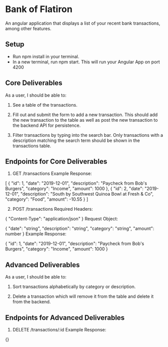 # Bank of Flatiron
An angular application that displays a list of your recent bank transactions, among other features.

## Setup

- Run npm install in your terminal.
- In a new terminal, run npm start. This will run your Angular App on port 4200

## Core Deliverables

As a user, I should be able to:

1. See a table of the transactions.

2. Fill out and submit the form to add a new transaction. This should add the new transaction to the table as well as post the new transaction to the backend API for persistence.

3. Filter transactions by typing into the search bar. Only transactions with a description matching the search term should be shown in the transactions table.


## Endpoints for Core Deliverables

1. GET /transactions
Example Response:

[
  {
    "id": 1,
    "date": "2019-12-01",
    "description": "Paycheck from Bob's Burgers",
    "category": "Income",
    "amount": 1000
  },
  {
    "id": 2,
    "date": "2019-12-01",
    "description": "South by Southwest Quinoa Bowl at Fresh & Co",
    "category": "Food",
    "amount": -10.55
  }
]


2. POST /transactions
Required Headers:

{
  "Content-Type": "application/json"
}
Request Object:

{
  "date": "string",
  "description": "string",
  "category": "string",
  "amount": number
}
Example Response:

{
  "id": 1,
  "date": "2019-12-01",
  "description": "Paycheck from Bob's Burgers",
  "category": "Income",
  "amount": 1000
}

## Advanced Deliverables

As a user, I should be able to:

1. Sort transactions alphabetically by category or description.

2. Delete a transaction which will remove it from the table and delete it from the backend.

## Endpoints for Advanced Deliverables

1. DELETE /transactions/:id
Example Response:

{}
